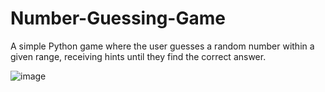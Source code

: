 # Number-Guessing-Game
A simple Python game where the user guesses a random number within a given range, receiving hints until they find the correct answer.

![image](https://github.com/user-attachments/assets/10abefba-88bf-42fc-a8f8-2a3d7b26b4bd)
